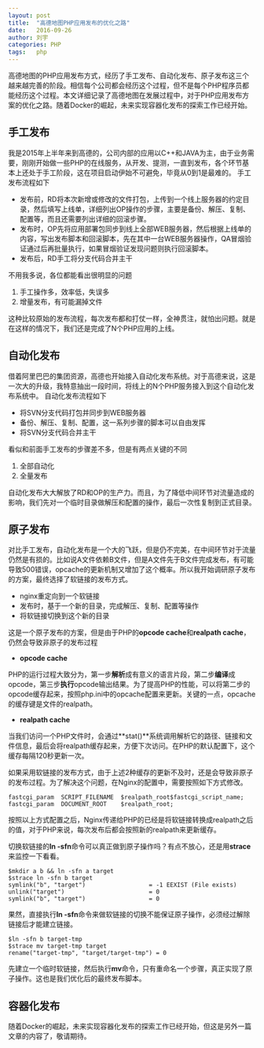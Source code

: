 ```yaml
---
layout: post
title:  "高德地图PHP应用发布的优化之路"
date:   2016-09-26
author: 刘宇
categories: PHP
tags:	php
---
```


高德地图的PHP应用发布方式，经历了手工发布、自动化发布、原子发布这三个越来越完善的阶段。相信每个公司都会经历这个过程，但不是每个PHP程序员都能经历这个过程。本文详细记录了高德地图在发展过程中，对于PHP应用发布方案的优化之路。随着Docker的崛起，未来实现容器化发布的探索工作已经开始。<!-- more -->
 
## 手工发布
我是2015年上半年来到高德的，公司内部的应用以C++和JAVA为主，由于业务需要，刚刚开始做一些PHP的在线服务，从开发、提测，一直到发布，各个环节基本上还处于手工阶段，这在项目启动伊始不可避免，毕竟从0到1是最难的。
手工发布流程如下

* 发布前，RD将本次新增或修改的文件打包，上传到一个线上服务器的约定目录，然后填写上线单，详细列出OP操作的步骤，主要是备份、解压、复制、配置等，而且还需要列出详细的回滚步骤。
* 发布时，OP先将应用部署包同步到线上全部WEB服务器，然后根据上线单的内容，写出发布脚本和回滚脚本，先在其中一台WEB服务器操作，QA冒烟验证通过后再批量执行，如果冒烟验证发现问题则执行回滚脚本。
* 发布后，RD手工将分支代码合并主干
 
不用我多说，各位都能看出很明显的问题

1. 手工操作多，效率低，失误多
2. 增量发布，有可能漏掉文件
 
这种比较原始的发布流程，每次发布都和打仗一样，全神贯注，就怕出问题。就是在这样的情况下，我们还是完成了N个PHP应用的上线。
 
## 自动化发布
借着阿里巴巴的集团资源，高德也开始接入自动化发布系统。对于高德来说，这是一次大的升级，我特意抽出一段时间，将线上的N个PHP服务接入到这个自动化发布系统中。
自动化发布流程如下

* 将SVN分支代码打包并同步到WEB服务器
* 备份、解压、复制、配置，这一系列步骤的脚本可以自由发挥
* 将SVN分支代码合并主干
 
看似和前面手工发布的步骤差不多，但是有两点关键的不同

1. 全部自动化
2. 全量发布

自动化发布大大解放了RD和OP的生产力。而且，为了降低中间环节对流量造成的影响，我们先对一个临时目录做解压和配置的操作，最后一次性复制到正式目录。
 
## 原子发布
对比手工发布，自动化发布是一个大的飞跃，但是仍不完美，在中间环节对于流量仍然是有损的。比如说A文件依赖B文件，但是A文件先于B文件完成发布，有可能导致500错误，opcache的更新机制又增加了这个概率。所以我开始调研原子发布的方案，最终选择了软链接的发布方式。

* nginx重定向到一个软链接
* 发布时，基于一个新的目录，完成解压、复制、配置等操作
* 将软链接切换到这个新的目录
 
这是一个原子发布的方案，但是由于PHP的**opcode cache**和**realpath cache**，仍然会导致非原子的发布过程

* **opcode cache**

PHP的运行过程大致分为，第一步**解析**成有意义的语言片段，第二步**编译**成opcode，第三步**执行**opcode输出结果。为了提高PHP的性能，可以将第二步的opcode缓存起来，按照php.ini中的opcache配置来更新。关键的一点，opcache的缓存键是文件的realpath。

* **realpath cache**

当我们访问一个PHP文件时，会通过**stat()**系统调用解析它的路径、链接和文件信息，最后会将realpath缓存起来，方便下次访问。在PHP的默认配置下，这个缓存每隔120秒更新一次。

如果采用软链接的发布方式，由于上述2种缓存的更新不及时，还是会导致非原子的发布过程。为了解决这个问题，在Nginx的配置中，需要按照如下方式修改。

```
fastcgi_param  SCRIPT_FILENAME	$realpath_root$fastcgi_script_name;
fastcgi_param  DOCUMENT_ROOT	$realpath_root;
```

按照以上方式配置之后，Nginx传递给PHP的已经是将软链接转换成realpath之后的值，对于PHP来说，每次发布后都会按照新的realpath来更新缓存。
 
切换软链接的**ln -sfn**命令可以真正做到原子操作吗？有点不放心，还是用**strace**来监控一下看看。

```
$mkdir a b && ln -sfn a target
$strace ln -sfn b target
symlink("b", "target")                  = -1 EEXIST (File exists)
unlink("target")                        = 0
symlink("b", "target")                  = 0 
```

 果然，直接执行**ln -sfn**命令来做软链接的切换不能保证原子操作，必须经过解除链接后才能建立链接。
 
```
$ln -sfn b target-tmp
$strace mv target-tmp target
rename("target-tmp", "target/target-tmp") = 0
```

先建立一个临时软链接，然后执行**mv**命令，只有重命名一个步骤，真正实现了原子操作。这也是我们优化后的最终发布脚本。
 
## 容器化发布
随着Docker的崛起，未来实现容器化发布的探索工作已经开始，但这是另外一篇文章的内容了，敬请期待。
